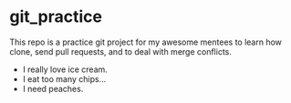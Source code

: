 # git_practice

This repo is a practice git project for my awesome mentees to learn how clone, send pull requests, and to deal with merge conflicts.

- I really love ice cream.
- I eat too many chips...
- I need peaches.

